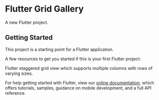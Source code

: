 # Flutter Grid Gallery

A new Flutter project.

## Getting Started

This project is a starting point for a Flutter application.

A few resources to get you started if this is your first Flutter project:

Flutter staggered grid view which supports multiple columns with rows of varying sizes.


For help getting started with Flutter, view our
[online documentation](https://flutter.dev/docs), which offers tutorials,
samples, guidance on mobile development, and a full API reference.
